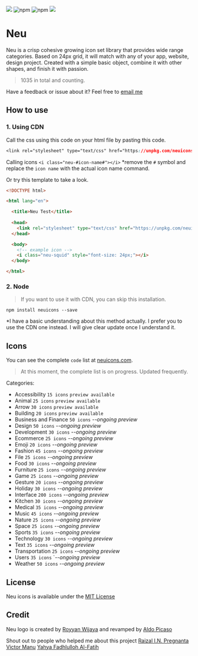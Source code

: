 <a href="https://github.com/neuicons/icons/blob/master/LICENSE" rel="nofollow"><img src="https://img.shields.io/badge/license-MIT-lightgrey"></a>  ![npm](https://img.shields.io/npm/dm/neuicons)  ![npm](https://img.shields.io/npm/v/neuicons)  <a href="https://ko-fi.com/roywj" rel="nofollow"><img src="https://img.shields.io/badge/support%20me%20on-ko--fi-red" style="max-width:100%;"></a>


# Neu
Neu is a crisp cohesive growing icon set library that provides wide range categories. Based on 24px grid, it will match with any of your app, website, design project. Created with a simple basic object, combine it with other shapes, and finish it with passion.
>1035 in total and counting.

Have a feedback or issue about it? Feel free to [email me](mailto:royyanwijaya@live.com)

## How to use
### 1. Using CDN
Call the css using this code on your html file by pasting this code.
```css
<link rel="stylesheet" type="text/css" href="https://unpkg.com/neuicons/neu.css">
```
Calling icons `<i class="neu-#icon-name#"></i>` *remove the `#` symbol and replace the `icon name` with the actual icon name command.

Or try this template to take a look.
```html
<!DOCTYPE html>

<html lang="en">

  <title>Neu Test</title>
  
  <head>
    <link rel="stylesheet" type="text/css" href="https://unpkg.com/neuicons/neu.css">
  </head>

  <body>
    <!-- example icon -->
    <i class="neu-squid" style="font-size: 24px;"></i> 
  </body>

</html>
```
### 2. Node
>If you want to use it with CDN, you can skip this installation.
```shell
npm install neuicons --save
```
*I have a basic understanding about this method actually. I prefer you to use the CDN one instead. I will give clear update once I understand it.

## Icons
You can see the complete `code` list at [neuicons.com](https://neuicons.com).
>At this moment, the complete list is on progress. Updated frequently.

Categories:
- Accessibility `15 icons` `preview available`
- Animal `25 icons` `preview available`
- Arrow `30 icons` `preview available`
- Building `20 icons` `preview available`
- Business and Finance `50 icons` *--ongoing preview*
- Design `50 icons` *--ongoing preview*
- Development `30 icons` *--ongoing preview*
- Ecommerce `25 icons` *--ongoing preview*
- Emoji `20 icons` *--ongoing preview*
- Fashion `45 icons` *--ongoing preview*
- File `25 icons` *--ongoing preview*
- Food `30 icons` *--ongoing preview*
- Furniture `25 icons` *--ongoing preview*
- Game `25 icons` *--ongoing preview*
- Gesture `20 icons` *--ongoing preview*
- Holiday `30 icons` *--ongoing preview*
- Interface `200 icons` *--ongoing preview*
- Kitchen `30 icons` *--ongoing preview*
- Medical `35 icons` *--ongoing preview*
- Music `45 icons` *--ongoing preview*
- Nature `25 icons` *--ongoing preview*
- Space `25 icons` *--ongoing preview*
- Sports `35 icons` *--ongoing preview*
- Technology `30 icons` *--ongoing preview*
- Text `35 icons` *--ongoing preview*
- Transportation `25 icons` *--ongoing preview*
- Users `35 icons` `*--ongoing preview*
- Weather `50 icons` *--ongoing preview*

## License
Neu icons is available under the [MIT License](https://github.com/neuicons/icons/blob/master/LICENSE)

## Credit
Neu logo is created by [Royyan Wijaya](https://dribbble.com/roywj) and revamped by [Aldo Picaso](https://www.pexels.com/@aldoalz)

Shout out to people who helped me about this project [Raizal I.N. Pregnanta](https://github.com/raizal) [Victor Manu](https://github.com/itomanu) [Yahya Fadhlulloh Al-Fatih](https://github.com/k1m0ch1)